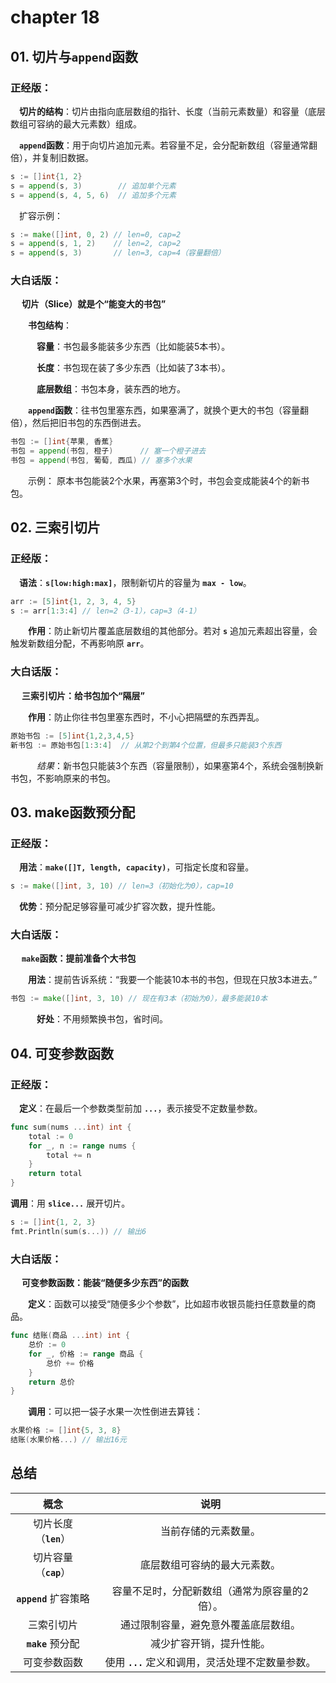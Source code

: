 # chapter 18

## 01. 切片与`append`函数
### 正经版：

&emsp;**切片的结构**：切片由指向底层数组的指针、长度（当前元素数量）和容量（底层数组可容纳的最大元素数）组成。

&emsp;**`append`函数**：用于向切片追加元素。若容量不足，会分配新数组（容量通常翻倍），并复制旧数据。
```go
s := []int{1, 2}
s = append(s, 3)        // 追加单个元素
s = append(s, 4, 5, 6)  // 追加多个元素
```

&emsp;扩容示例：
```go
s := make([]int, 0, 2) // len=0, cap=2
s = append(s, 1, 2)    // len=2, cap=2
s = append(s, 3)       // len=3, cap=4（容量翻倍）
```

### 大白话版：

&emsp; **切片（Slice）就是个“能变大的书包”**

&emsp;&emsp;**书包结构**：

&emsp;&emsp;&emsp;**容量**：书包最多能装多少东西（比如能装5本书）。

&emsp;&emsp;&emsp;**长度**：书包现在装了多少东西（比如装了3本书）。

&emsp;&emsp;&emsp;**底层数组**：书包本身，装东西的地方。

&emsp;&emsp;**`append`函数**：往书包里塞东西，如果塞满了，就换个更大的书包（容量翻倍），然后把旧书包的东西倒进去。
```go
书包 := []int{苹果, 香蕉}  
书包 = append(书包, 橙子)      // 塞一个橙子进去  
书包 = append(书包, 葡萄, 西瓜) // 塞多个水果  
```

&emsp;&emsp;示例：
原本书包能装2个水果，再塞第3个时，书包会变成能装4个的新书包。

## 02. 三索引切片
### 正经版：

&emsp;**语法**：**`s[low:high:max]`**，限制新切片的容量为 **`max - low`**。
```go
arr := [5]int{1, 2, 3, 4, 5}
s := arr[1:3:4] // len=2（3-1），cap=3（4-1）
```

&emsp;&emsp;**作用**：防止新切片覆盖底层数组的其他部分。若对 **`s`** 追加元素超出容量，会触发新数组分配，不再影响原 **`arr`**。

### 大白话版：

&emsp; **三索引切片：给书包加个“隔层”**

&emsp;&emsp;**作用**：防止你往书包里塞东西时，不小心把隔壁的东西弄乱。
```go
原始书包 := [5]int{1,2,3,4,5}  
新书包 := 原始书包[1:3:4]  // 从第2个到第4个位置，但最多只能装3个东西  
```

&emsp;&emsp;&emsp;*结果*：新书包只能装3个东西（容量限制），如果塞第4个，系统会强制换新书包，不影响原来的书包。

## 03. make函数预分配
### 正经版：

&emsp;**用法**：**`make([]T, length, capacity)`**，可指定长度和容量。
```go
s := make([]int, 3, 10) // len=3（初始化为0），cap=10
```

&emsp;**优势**：预分配足够容量可减少扩容次数，提升性能。

### 大白话版：

&emsp; **`make`函数：提前准备个大书包**

&emsp;&emsp;**用法**：提前告诉系统：“我要一个能装10本书的书包，但现在只放3本进去。”
```go
书包 := make([]int, 3, 10) // 现在有3本（初始为0），最多能装10本  
```

&emsp;&emsp;&emsp;**好处**：不用频繁换书包，省时间。

## 04. 可变参数函数
### 正经版：

&emsp;**定义**：在最后一个参数类型前加 **`...`**，表示接受不定数量参数。
```go
func sum(nums ...int) int {
    total := 0
    for _, n := range nums {
        total += n
    }
    return total
}
```

**调用**：用 **`slice...`** 展开切片。
```go
s := []int{1, 2, 3}
fmt.Println(sum(s...)) // 输出6
```

### 大白话版：

&emsp; **可变参数函数：能装“随便多少东西”的函数**

&emsp;&emsp;**定义**：函数可以接受“随便多少个参数”，比如超市收银员能扫任意数量的商品。
```go
func 结账(商品 ...int) int {  
    总价 := 0  
    for _, 价格 := range 商品 {  
        总价 += 价格  
    }  
    return 总价  
}  
```

&emsp;&emsp;**调用**：可以把一袋子水果一次性倒进去算钱：
```go
水果价格 := []int{5, 3, 8}  
结账(水果价格...) // 输出16元  
```

## 总结

|概念|说明|
|:-----:|:-----:|
|切片长度（**`len`**）|当前存储的元素数量。|
|切片容量（**`cap`**）|底层数组可容纳的最大元素数。|
|**`append`** 扩容策略|容量不足时，分配新数组（通常为原容量的2倍）。|
|三索引切片|通过限制容量，避免意外覆盖底层数组。|
| **`make`** 预分配|减少扩容开销，提升性能。|
|可变参数函数|使用 **`...`** 定义和调用，灵活处理不定数量参数。|